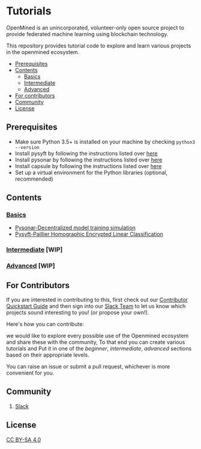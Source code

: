 # Tutorials

OpenMined is an unincorporated, volunteer-only open source project to provide federated machine learning using blockchain technology. 

This repository provides tutorial code to explore and learn various projects in the openmined ecosystem.

<!-- TOC depthFrom:2 -->

- [Prerequisites](#prerequisites)
- [Contents](#contents)
    - [Basics](#Basics)
    - [Intermediate](#Intermediate)
    - [Advanced](#Advanced)
- [For contributors](#For-Contributors)
- [Community](#Community)
- [License](#License)

<!-- /TOC -->

## Prerequisites

- Make sure Python 3.5+ is installed on your machine by checking `python3 --version`
- Install pysyft by following the instructions listed over [here](https://github.com/OpenMined/PySyft/blob/master/README.md)
- Install pysonar by following the instructions listed over [here](https://github.com/OpenMined/PySonar/blob/master/README.md)
- Install capsule by following the instructions listed over [here](https://github.com/OpenMined/Capsule/blob/master/README.md)
- Set up a virtual environment for the Python libraries (optional, recommended)

## Contents

### [Basics](https://github.com/OpenMined/tutorials/tree/master/beginner)
- [Pysonar-Decentralized model training simulation](https://github.com/OpenMined/tutorials/blob/master/beginner/Pysonar-Decentralized%20model%20training%20simulation.ipynb)
- [Pysyft-Paillier Homographic Encrypted Linear Classification](https://goo.gl/86M4bg)
### [Intermediate]() [WIP]
### [Advanced]() [WIP]


## For Contributors

If you are interested in contributing to this, first check out our [Contributor Quickstart Guide](https://github.com/OpenMined/Docs/blob/master/contributing/quickstart.md) and then sign into our [Slack Team](https://openmined.slack.com/)  to let us know which projects sound interesting to you! (or propose your own!).

Here's how you can contribute:

we would like to explore every possible use of the Openmined ecosystem and share these with the community, To that end you can create various tutorials and Put it in one of the _beginner_, _intermediate_, _advanced_  sections based on their appropriate levels.

You can raise an issue or submit a pull request, whichever is more convenient for you.

## Community

1. [Slack](https://openmined.slack.com/)

## License

[CC BY-SA 4.0](https://creativecommons.org/licenses/by-sa/4.0/)

